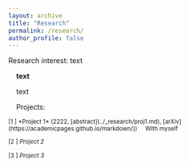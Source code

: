 ```yaml
---
layout: archive
title: "Research"
permalink: /research/
author_profile: false
---
```



Research interest: text

&nbsp;&nbsp;&nbsp; **text**

&nbsp;&nbsp;&nbsp; text

&nbsp;&nbsp;&nbsp; Projects:

<small>
[1 ] *Project 1* (2222, [abstract](../_research/proj1.md), [arXiv](https://academicpages.github.io/markdown/))  
&nbsp;&nbsp;&nbsp; With myself

[2 ] *Project 2*

[3 ] *Project 3*
</small>

